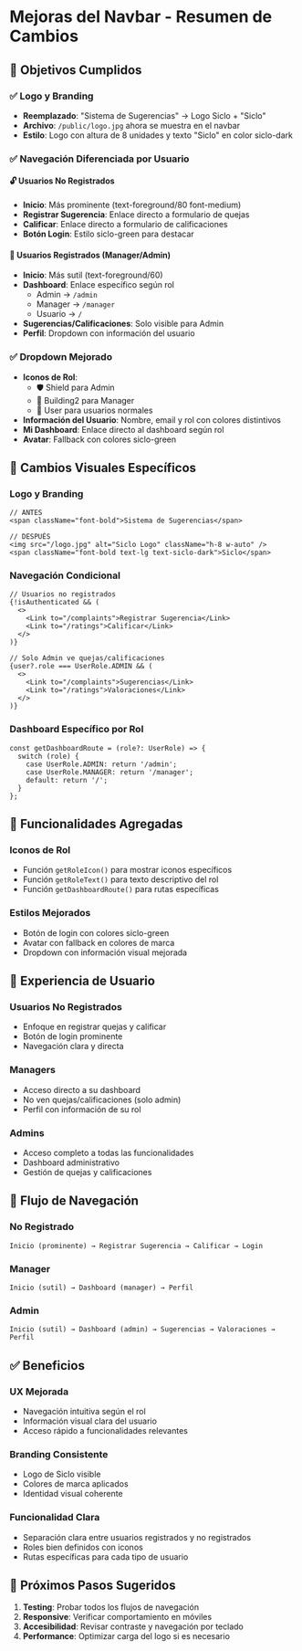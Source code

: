 # Mejoras del Navbar - Resumen de Cambios

## 🎯 **Objetivos Cumplidos**

### ✅ **Logo y Branding**
- **Reemplazado**: "Sistema de Sugerencias" → Logo Siclo + "Siclo"
- **Archivo**: `/public/logo.jpg` ahora se muestra en el navbar
- **Estilo**: Logo con altura de 8 unidades y texto "Siclo" en color siclo-dark

### ✅ **Navegación Diferenciada por Usuario**

#### 🔓 **Usuarios No Registrados**
- **Inicio**: Más prominente (text-foreground/80 font-medium)
- **Registrar Sugerencia**: Enlace directo a formulario de quejas
- **Calificar**: Enlace directo a formulario de calificaciones
- **Botón Login**: Estilo siclo-green para destacar

#### 🔐 **Usuarios Registrados (Manager/Admin)**
- **Inicio**: Más sutil (text-foreground/60)
- **Dashboard**: Enlace específico según rol
  - Admin → `/admin`
  - Manager → `/manager`
  - Usuario → `/`
- **Sugerencias/Calificaciones**: Solo visible para Admin
- **Perfil**: Dropdown con información del usuario

### ✅ **Dropdown Mejorado**
- **Iconos de Rol**: 
  - 🛡️ Shield para Admin
  - 🏢 Building2 para Manager
  - 👤 User para usuarios normales
- **Información del Usuario**: Nombre, email y rol con colores distintivos
- **Mi Dashboard**: Enlace directo al dashboard según rol
- **Avatar**: Fallback con colores siclo-green

## 🎨 **Cambios Visuales Específicos**

### **Logo y Branding**
```tsx
// ANTES
<span className="font-bold">Sistema de Sugerencias</span>

// DESPUÉS
<img src="/logo.jpg" alt="Siclo Logo" className="h-8 w-auto" />
<span className="font-bold text-lg text-siclo-dark">Siclo</span>
```

### **Navegación Condicional**
```tsx
// Usuarios no registrados
{!isAuthenticated && (
  <>
    <Link to="/complaints">Registrar Sugerencia</Link>
    <Link to="/ratings">Calificar</Link>
  </>
)}

// Solo Admin ve quejas/calificaciones
{user?.role === UserRole.ADMIN && (
  <>
    <Link to="/complaints">Sugerencias</Link>
    <Link to="/ratings">Valoraciones</Link>
  </>
)}
```

### **Dashboard Específico por Rol**
```tsx
const getDashboardRoute = (role?: UserRole) => {
  switch (role) {
    case UserRole.ADMIN: return '/admin';
    case UserRole.MANAGER: return '/manager';
    default: return '/';
  }
};
```

## 🔧 **Funcionalidades Agregadas**

### **Iconos de Rol**
- Función `getRoleIcon()` para mostrar iconos específicos
- Función `getRoleText()` para texto descriptivo del rol
- Función `getDashboardRoute()` para rutas específicas

### **Estilos Mejorados**
- Botón de login con colores siclo-green
- Avatar con fallback en colores de marca
- Dropdown con información visual mejorada

## 📱 **Experiencia de Usuario**

### **Usuarios No Registrados**
- Enfoque en registrar quejas y calificar
- Botón de login prominente
- Navegación clara y directa

### **Managers**
- Acceso directo a su dashboard
- No ven quejas/calificaciones (solo admin)
- Perfil con información de su rol

### **Admins**
- Acceso completo a todas las funcionalidades
- Dashboard administrativo
- Gestión de quejas y calificaciones

## 🎯 **Flujo de Navegación**

### **No Registrado**
```
Inicio (prominente) → Registrar Sugerencia → Calificar → Login
```

### **Manager**
```
Inicio (sutil) → Dashboard (manager) → Perfil
```

### **Admin**
```
Inicio (sutil) → Dashboard (admin) → Sugerencias → Valoraciones → Perfil
```

## ✅ **Beneficios**

### **UX Mejorada**
- Navegación intuitiva según el rol
- Información visual clara del usuario
- Acceso rápido a funcionalidades relevantes

### **Branding Consistente**
- Logo de Siclo visible
- Colores de marca aplicados
- Identidad visual coherente

### **Funcionalidad Clara**
- Separación clara entre usuarios registrados y no registrados
- Roles bien definidos con iconos
- Rutas específicas para cada tipo de usuario

## 🔮 **Próximos Pasos Sugeridos**

1. **Testing**: Probar todos los flujos de navegación
2. **Responsive**: Verificar comportamiento en móviles
3. **Accesibilidad**: Revisar contraste y navegación por teclado
4. **Performance**: Optimizar carga del logo si es necesario 